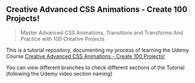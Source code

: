 ## Creative Advanced CSS Animations - Create 100 Projects!

> Master Advanced CSS Animations, Transitions and Transforms And Practice with 100 Creative Projects

This is a tutorial repository, documenting my process of learning the Udemy Course [Creative Advanced CSS Animations - Create 100 Projects!](https://www.udemy.com/course/css-animation-transitions-and-transforms-creativity-course/)

You can view different branches to check different sections of the Tutorial (following the Udemy video section naming)
